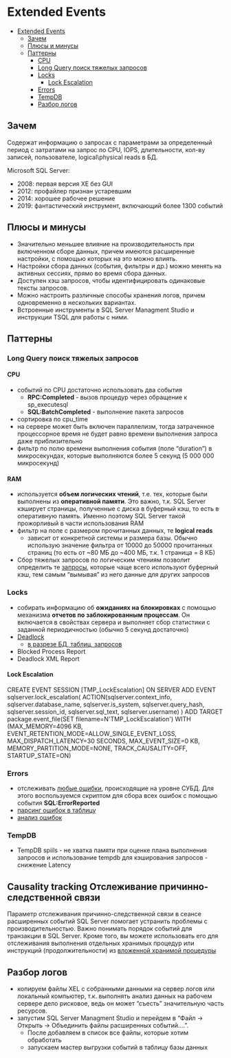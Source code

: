 # Extended Events

- [Extended Events](#extended-events)
	- [Зачем](#зачем)
	- [Плюсы и минусы](#плюсы-и-минусы)
	- [Паттерны](#паттерны)
		- [CPU](#cpu)
		- [Long Query поиск тяжелых запросов](#long-query-поиск-тяжелых-запросов)
		- [Locks](#locks)
			- [Lock Escalation](#lock-escalation)
		- [Errors](#errors)
		- [TempDB](#tempdb)
		- [Разбор логов](#разбор-логов)

## Зачем

Содержат информацию о запросах с параметрами за определенный период с затратами на запрос по CPU, IOPS, длительности, кол-ву записей, пользователе, logical\physical reads в БД.

Microsoft SQL Server:

- 2008: первая версия ХЕ без GUI
- 2012: профайлер признан устаревшим
- 2014: хорошее рабочее решение
- 2019: фантастический инструмент, включающий более 1300 событий

## Плюсы и минусы

- Значительно меньшее влияние на производительность при включенном сборе данных, причем имеются расширенные настройки, с помощью которых на это можно влиять.
- Настройки сбора данных (события, фильтры и др.) можно менять на активных сессиях, прямо во время сбора данных.
- Доступен хэш запросов, чтобы идентифицировать одинаковые тексты запросов.
- Можно настроить различные способы хранения логов, причем одновременно в нескольких вариантах.
- Встроенные инструменты в SQL Server Managment Studio и инструкции TSQL для работы с ними.

## Паттерны

### Long Query поиск тяжелых запросов

#### CPU

- событий по CPU достаточно использовать два события
  - __RPC:Completed__ - вызов процедур через обращение к sp_executesql
  - __SQL:BatchCompleted__ - выполнение пакета запросов
- сортировка по cpu_time
- на сервере может быть включен параллелизм, тогда затраченное процессорное время не будет равно времени выполнения запроса даже приблизительно
- фильтр по полю времени выполнения события (поле “duration”) в микросекундах, которые выполняются более 5 секунд (5 000 000 микросекунд)

#### RAM

- используется __объем логических чтений__, т.е. тех, которые были выполнены из __оперативной памяти__. Это важно, т.к. SQL Server кэширует страницы, полученные с диска в буферный кэш, то есть в оперативную память. Именно поэтому SQL Server такой прожорливый в части использования RAM
- фильтр на поле с размером прочитанных данных, те __logical reads__
  - зависит от конкретной системы и размера базы. Обычно использую значение фильтра от 10000 до 50000 прочитанных страниц (то есть от ~80 МБ до ~400 МБ, т.к. 1 страница = 8 КБ)
- Сбор тяжелых запросов по логическим чтениям позволит определить те [запросы](https://www.sqlshack.com/using-sql-server-extended-events-to-monitor-query-performance/), которые чаще всего используют буферный кэш, тем самым “вымывая” из него данные для других запросов

### Locks

- собирать информацию об __ожиданиях на блокировках__ с помощью механизма __отчетов по заблокированным процессам__. Он включается в свойствах сервера и выполняет сбор статистики с заданной периодичностью (обычно 5 секунд достаточно)
- [Deadlock](https://www.sqlshack.com/monitoring-sql-server-deadlocks-easy-way/)
	- [в разрезе БД, таблиц, запросов](https://www.sqlshack.com/use-sql-server-extended-events-parse-deadlock-xml-generate-statistical-reports/)
- Blocked Process Report 
- Deadlock XML Report 

#### Lock Escalation

CREATE EVENT SESSION [TMP_LockEscalation] ON SERVER 
ADD EVENT sqlserver.lock_escalation(
	ACTION(sqlserver.context_info, sqlserver.database_name, sqlserver.is_system, sqlserver.query_hash, sqlserver.session_id, sqlserver.sql_text, sqlserver.username)
)
ADD TARGET package.event_file(SET filename=N'TMP_LockEscalation') 
WITH (MAX_MEMORY=4096 KB,
EVENT_RETENTION_MODE=ALLOW_SINGLE_EVENT_LOSS, MAX_DISPATCH_LATENCY=30 SECONDS, MAX_EVENT_SIZE=0 KB, MEMORY_PARTITION_MODE=NONE, TRACK_CAUSALITY=OFF, STARTUP_STATE=ON)

### Errors

- отслеживать [любые ошибки](https://www.sqlservercentral.com/blogs/capture-sql-server-reported-errors-using-extended-events), происходящие на уровне СУБД. Для этого воспользуемся скриптом для сбора всех ошибок с помощью события __SQL:ErrorReported__
- [парсинг ошибок в таблицу](https://www.davemason.me/2016/09/19/-part-2%3A-enhanced-t-sql-error-handling-with-extended-events)
- [анализ ошибок](https://infostart.ru/1c/articles/1056294/)

### TempDB

- TempDB spiils - не хватка памяти при оценке плана выполнения запросов и использование tempdb для кэширования запросов - снижение Latency

## Causality tracking Отслеживание причинно-следственной связи

Параметр отслеживания причинно-следственной связи в сеансе расширенных событий SQL Server помогает устранить проблемы с производительностью. Важно понимать порядок событий для транзакции в SQL Server. Кроме того, вы можете использовать его для отслеживания выполнения отдельных хранимых процедур или инструкций (продолжительности) из [вложенной хранимой процедуры](https://www.sqlshack.com/sql-server-extended-events-causality-tracking/)

## Разбор логов

- копируем файлы XEL с собранными данными на сервер логов или локальный компьютер, т.к. выполнять анализ данных на рабочем сервере дело рисковое, ведь он может “съесть” значительную часть ресурсов.
- запустим SQL Server Managment Studio и перейдем в “Файл -> Открыть -> Объединить файлы расширенных событий….”.
  - После добавляем в список все файлы, которые хотим обработать
  - запускаем мастер выгрузки событий в таблицу базы данных